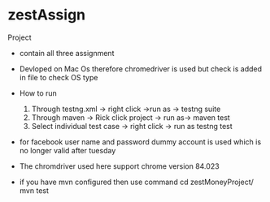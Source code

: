 # zestAssign

Project 
* contain all three assignment
* Devloped on Mac Os therefore chromedriver is used but check is added in file to check OS type
* How to run
  1. Through testng.xml -> right click ->run as -> testng suite
  2. Through maven -> Rick click project -> run as-> maven test
  3. Select individual test case -> right click -> run as testng test
  
* for facebook user name and password dummy account is used which is no longer valid after tuesday
* The chromdriver used here support chrome version 84.023
* if you have mvn configured then  use command
    cd zestMoneyProject/
    mvn test
   
